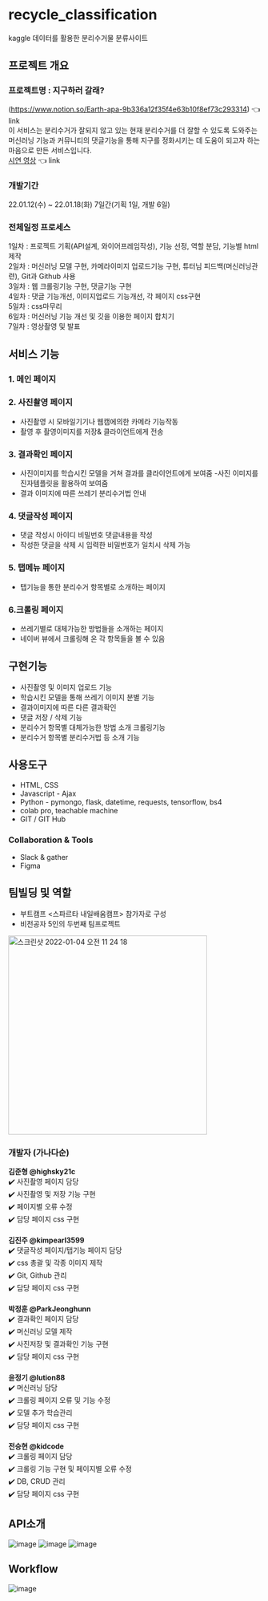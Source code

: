 
# recycle_classification
kaggle 데이터를 활용한 분리수거물 분류사이트


## 프로젝트 개요
### 프로젝트명 : 지구하러 갈래?

(https://www.notion.so/Earth-apa-9b336a12f35f4e63b10f8ef73c293314) 👈 link <br>
이 서비스는 분리수거가 잘되지 않고 있는 현재 분리수거를 더 잘할 수 있도록 도와주는 머신러닝 기능과 커뮤니티의 댓글기능을 통해 지구를 정화시키는 데 도움이 되고자 하는 마음으로 
만든 서비스입니다.
<br>
[시연 영상](https://www.youtube.com/channel/UCEeXdrIiAburLI6yATNsE2Q/featured) 👈 link

### 개발기간
22.01.12(수) ~ 22.01.18(화)
7일간(기획 1일, 개발 6일)

### 전체일정 프로세스
1일차 : 프로젝트 기획(API설계, 와이어프레임작성), 기능 선정, 역할 분담, 기능별 html 제작<br>
2일차 : 머신러닝 모델 구현, 카메라이미지 업로드기능 구현, 튜터님 피드백(머신러닝관련), Git과 Github 사용<br>
3일차 : 웹 크롤링기능 구현, 댓글기능 구현<br>
4일차 : 댓글 기능개선, 이미지업로드 기능개선, 각 페이지 css구현<br>
5일차 : css마무리<br>
6일차 : 머신러닝 기능 개선 및 깃을 이용한 페이지 합치기<br>
7일차 : 영상촬영 및 발표

## 서비스 기능

### 1. 메인 페이지
### 2. 사진촬영 페이지
- 사진촬영 시 모바일기기나 웹캠에의한 카메라 기능작동
- 촬영 후 촬영이미지를 저장& 클라이언트에게 전송

### 3. 결과확인 페이지
- 사진이미지를 학습시킨 모델을 거쳐 결과를 클라이언트에게 보여줌
-사진 이미지를 진자템플릿을 활용하여 보여줌
- 결과 이미지에 따른 쓰레기 분리수거법 안내

### 4. 댓글작성 페이지
- 댓글 작성시 아이디 비밀번호 댓글내용을 작성
- 작성한 댓글을 삭제 시 입력한 비밀번호가 일치시 삭제 가능

### 5. 탭메뉴 페이지
- 탭기능을 통한 분리수거 항목별로 소개하는 페이지

### 6.크롤링 페이지
- 쓰레기별로 대체가능한 방법들을 소개하는 페이지
- 네이버 뷰에서 크롤링해 온 각 항목들을 볼 수 있음

## 구현기능
- 사진촬영 및 이미지 업로드 기능
- 학습시킨 모델을 통해 쓰레기 이미지 분별 기능
- 결과이미지에 따른 다른 결과확인
- 댓글 저장 / 삭제 기능
- 분리수거 항목별 대체가능한 방법 소개 크롤링기능
- 분리수거 항목별 분리수거법 등 소개 기능

## 사용도구
- HTML, CSS
- Javascript - Ajax
- Python - pymongo, flask, datetime, requests, tensorflow, bs4
- colab pro, teachable machine
- GIT / GIT Hub

### Collaboration & Tools
- Slack & gather
- Figma

## 팀빌딩 및 역할
- 부트캠프 <스파르타 내일배움캠프> 참가자로 구성
- 비전공자 5인의 두번째 팀프로젝트
<img width="397" alt="스크린샷 2022-01-04 오전 11 24 18" src="https://user-images.githubusercontent.com/80694130/148001462-dd823e4b-1ed4-4426-95f0-9d61b0c0b71f.png">

### 개발자 (가나다순)<br>
**김준형 @highsky21c**<br>
✔️ 사진촬영 페이지 담당<br>
✔️ 사진촬영 및 저장 기능 구현<br>
✔️ 페이지별 오류 수정<br>
✔️ 담당 페이지 css 구현<br>
<br>
**김진주 @kimpearl3599**<br>
✔️ 댓글작성 페이지/탭기능 페이지 담당<br>
✔️ css 총괄 및 각종 이미지 제작<br>
✔️ Git, Github 관리<br>
✔️ 담당 페이지 css 구현<br>
<br>
**박정훈 @ParkJeonghunn**<br>
✔️ 결과확인 페이지 담당<br>
✔️ 머신러닝 모델 제작<br>
✔️ 사진저장 및 결과확인 기능 구현<br>
✔️ 담당 페이지 css 구현<br>
<br>
**윤정기 @lution88**<br>
✔️ 머신러닝 담당<br>
✔️ 크롤링 페이지 오류 및 기능 수정<br>
✔️ 모델 추가 학습관리<br>
✔️ 담당 페이지 css 구현<br>
<br>
**전승현 @kidcode**<br>
✔️ 크롤링 페이지 담당<br>
✔️ 크롤링 기능 구현 및 페이지별 오류 수정<br>
✔️ DB, CRUD 관리<br>
✔️ 담당 페이지 css 구현 <br>

## API소개

![image](https://user-images.githubusercontent.com/79038451/149770791-9d55df52-8aa2-463c-8fa3-763d69cb0b71.png)
![image](https://user-images.githubusercontent.com/79038451/149770825-9df48fe6-e010-4965-ad17-9ea8bcea1d7b.png)
![image](https://user-images.githubusercontent.com/79038451/149770857-999fed27-64c5-48b5-baf7-7cd252970224.png)

## Workflow
![image](https://user-images.githubusercontent.com/79038451/149876685-e4d8f0e7-9f2d-41af-b2ab-1cf26937bb01.png)




